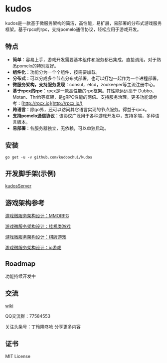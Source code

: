 # kudos
kudos是一款基于微服务架构的简洁，高性能，易扩展，易部署的分布式游戏服务框架。基于rpcx的rpc，支持pomelo通信协议，轻松应用于游戏开发。


## 特点
- **简单**：容易上手，游戏开发需要基本组件和服务都已集成，直接调用。对于熟悉pomelo的特别友好。
- **组件化**：功能分为一个个组件，按需要加载。
- **分布式**：可以分成多个节点分布式部署，也可以打包一起作为一个进程部署。
- **微服务架构，支持服务发现**：consul，etcd，zookeeper等主流注册中心。
- **基于rpcx的rpc**：rpcx是一款高性能的rpc框架。其性能远远高于 Dubbo、Motan、Thrift等框架，是gRPC性能的两倍。支持服务治理。更多功能请参考：[http://rpcx.io](http://rpcx.io/)
- **跨语言**：除go外，还可以访问其它语言实现的节点服务。得益于rpcx。
- **支持pomelo通信协议**：该协议广泛用于各种游戏开发中，支持多端，多种语言版本。
- **易部署**：各服务器独立，无依赖，可以单独启动。

## 安装

`go get -u -v github.com/kudoochui/kudos`

## 开发脚手架(示例)
[kudosServer](https://github.com/kudoochui/kudosServer)

## 游戏架构参考
[游戏微服务架构设计：MMORPG](https://www.toutiao.com/i6798800455955644935/)

[游戏微服务架构设计：挂机类游戏](https://www.toutiao.com/i6798814918574342660/)

[游戏微服务架构设计：棋牌游戏](https://www.toutiao.com/i6798815085935460876/)

[游戏微服务架构设计：io游戏](https://www.toutiao.com/i6798815271386612231/)

## Roadmap
功能持续开发中

## 交流
[wiki](https://github.com/kudoochui/kudos/wiki)

QQ交流群：77584553

关注头条号：丁玲隆咚呛
分享更多内容

## 证书
MIT License